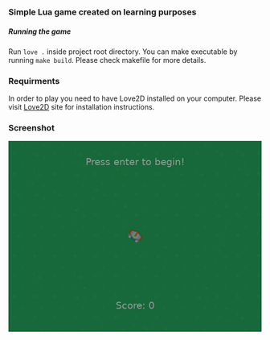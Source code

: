 ### Simple Lua game created on learning purposes

##### Running the game

Run `love .` inside project root directory.
You can make executable by running `make build`.
Please check makefile for more details.

### Requirments

In order to play you need to have Love2D installed on your computer.
Please visit [Love2D](https://love2d.org/ "Love2D") site for installation instructions.

### Screenshot

![Screenshot](screenshot.png "Screenshot")
